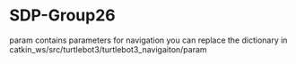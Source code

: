 # SDP-Group26
param contains parameters for navigation
you can replace the dictionary in catkin_ws/src/turtlebot3/turtlebot3_navigaiton/param
